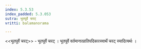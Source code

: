 ```yaml
---
index: 5.3.53
index_padded: 5.3.053
sutra: भूतपूर्वे चरट्
vritti: balamanorama

---
```

<<भूतपूर्वे चरट्>> - भूतपूर्वे चरट् । भूतपूर्वे वर्तमानात्प्रातिपदिकात्स्वार्थे चरट् स्यादित्यर्थः । 